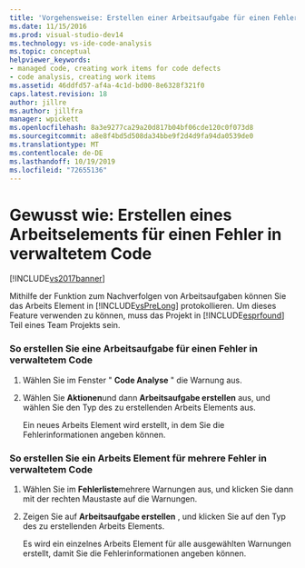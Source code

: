 ```yaml
---
title: 'Vorgehensweise: Erstellen einer Arbeitsaufgabe für einen Fehler in verwaltetem Code | Microsoft-Dokumentation'
ms.date: 11/15/2016
ms.prod: visual-studio-dev14
ms.technology: vs-ide-code-analysis
ms.topic: conceptual
helpviewer_keywords:
- managed code, creating work items for code defects
- code analysis, creating work items
ms.assetid: 46ddfd57-af4a-4c1d-bd00-8e6328f321f0
caps.latest.revision: 18
author: jillre
ms.author: jillfra
manager: wpickett
ms.openlocfilehash: 8a3e9277ca29a20d817b04bf06cde120c0f073d8
ms.sourcegitcommit: a8e8f4bd5d508da34bbe9f2d4d9fa94da0539de0
ms.translationtype: MT
ms.contentlocale: de-DE
ms.lasthandoff: 10/19/2019
ms.locfileid: "72655136"
---
```

# <a name="how-to-create-a-work-item-for-a-managed-code-defect"></a>Gewusst wie: Erstellen eines Arbeitselements für einen Fehler in verwaltetem Code
[!INCLUDE[vs2017banner](../includes/vs2017banner.md)]

Mithilfe der Funktion zum Nachverfolgen von Arbeitsaufgaben können Sie das Arbeits Element in [!INCLUDE[vsPreLong](../includes/vsprelong-md.md)] protokollieren. Um dieses Feature verwenden zu können, muss das Projekt in [!INCLUDE[esprfound](../includes/esprfound-md.md)] Teil eines Team Projekts sein.

### <a name="to-create-a-work-item-for-managed-code-defect"></a>So erstellen Sie eine Arbeitsaufgabe für einen Fehler in verwaltetem Code

1. Wählen Sie im Fenster " **Code Analyse** " die Warnung aus.

2. Wählen Sie **Aktionen**und dann **Arbeitsaufgabe erstellen** aus, und wählen Sie den Typ des zu erstellenden Arbeits Elements aus.

     Ein neues Arbeits Element wird erstellt, in dem Sie die Fehlerinformationen angeben können.

### <a name="to-create-a-work-item-for-multiple-managed-code-defects"></a>So erstellen Sie ein Arbeits Element für mehrere Fehler in verwaltetem Code

1. Wählen Sie im **Fehlerliste**mehrere Warnungen aus, und klicken Sie dann mit der rechten Maustaste auf die Warnungen.

2. Zeigen Sie auf **Arbeitsaufgabe erstellen** , und klicken Sie auf den Typ des zu erstellenden Arbeits Elements.

     Es wird ein einzelnes Arbeits Element für alle ausgewählten Warnungen erstellt, damit Sie die Fehlerinformationen angeben können.
